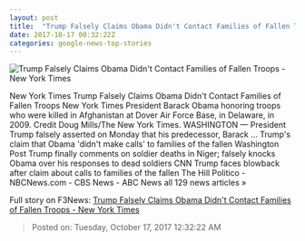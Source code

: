 ```yaml
---
layout: post
title:  "Trump Falsely Claims Obama Didn't Contact Families of Fallen Troops - New York Times"
date: 2017-10-17 00:32:22Z
categories: google-news-top-stories
---
```


![Trump Falsely Claims Obama Didn't Contact Families of Fallen Troops - New York Times](https://static01.nyt.com/images/2017/10/17/us/17dc-obama/17dc-obama-facebookJumbo.jpg)

New York Times Trump Falsely Claims Obama Didn't Contact Families of Fallen Troops New York Times President Barack Obama honoring troops who were killed in Afghanistan at Dover Air Force Base, in Delaware, in 2009. Credit Doug Mills/The New York Times. WASHINGTON — President Trump falsely asserted on Monday that his predecessor, Barack ... Trump's claim that Obama 'didn't make calls' to families of the fallen Washington Post Trump finally comments on soldier deaths in Niger; falsely knocks Obama over his responses to dead soldiers CNN Trump faces blowback after claim about calls to families of the fallen The Hill Politico - NBCNews.com - CBS News - ABC News all 129 news articles »


Full story on F3News: [Trump Falsely Claims Obama Didn't Contact Families of Fallen Troops - New York Times](http://www.f3nws.com/n/fJRRgC)

> Posted on: Tuesday, October 17, 2017 12:32:22 AM
